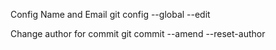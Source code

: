 Config Name and Email
git config --global --edit

Change author for commit
git commit --amend --reset-author
